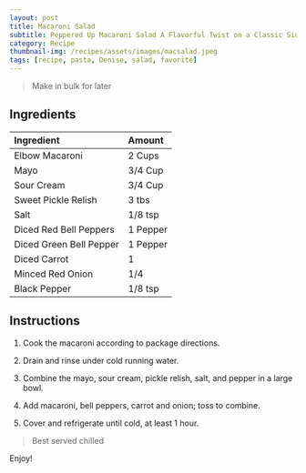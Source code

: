 ```yaml
---
layout: post
title: Macaroni Salad
subtitle: Peppered Up Macaroni Salad A Flavorful Twist on a Classic Side Dish
category: Recipe
thumbnail-img: /recipes/assets/images/macsalad.jpeg
tags: [recipe, pasta, Denise, salad, favorite]
---
```


> Make in bulk for later

## Ingredients

| Ingredient | Amount|
| :------ |:--- |
| Elbow Macaroni | 2 Cups |
| Mayo | 3/4 Cup |
| Sour Cream | 3/4 Cup |
| Sweet Pickle Relish | 3 tbs |
| Salt | 1/8 tsp |
| Diced Red Bell Peppers | 1 Pepper |
| Diced Green Bell Pepper | 1 Pepper |
| Diced Carrot | 1 |
| Minced Red Onion | 1/4 |
| Black Pepper | 1/8 tsp |


## Instructions

1. Cook the macaroni according to package directions.

2. Drain and rinse under cold running water.

3. Combine the mayo, sour cream, pickle relish, salt, and pepper in a large bowl. 

4. Add macaroni, bell peppers, carrot and onion; toss to combine.

5. Cover and refrigerate until cold, at least 1 hour.

> Best served chilled


Enjoy!